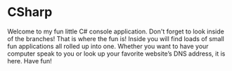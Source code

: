 # CSharp
Welcome to my fun little C# console application. Don't forget to look inside of the branches! That is where the fun is! Inside you will find loads of small fun applications all rolled up into one.  Whether you want to have your computer speak to you or look up your favorite website’s DNS address, it is here. Have fun!
